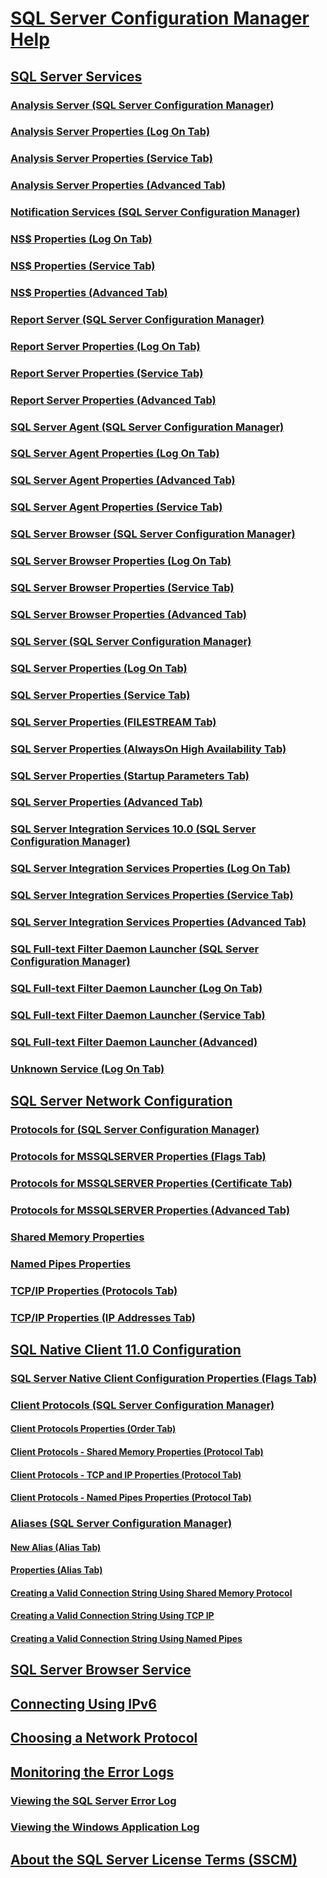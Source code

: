 # [SQL Server Configuration Manager Help](sql-server-configuration-manager-help.md)
## [SQL Server Services](sql-server-services.md)
### [Analysis Server <server> (SQL Server Configuration Manager)](../../relational-databases/sql-server-configuration-manager.md)
### [Analysis Server Properties (Log On Tab)](analysis-server-properties-log-on-tab.md)
### [Analysis Server Properties (Service Tab)](analysis-server-properties-service-tab.md)
### [Analysis Server Properties (Advanced Tab)](analysis-server-properties-advanced-tab.md)
### [Notification Services (SQL Server Configuration Manager)](notification-services-sql-server-configuration-manager.md)
### [NS$<service name> Properties (Log On Tab)](ns-service-name-properties-log-on-tab.md)
### [NS$<service name> Properties (Service Tab)](ns-service-name-properties-service-tab.md)
### [NS$<service name> Properties (Advanced Tab)](ns-service-name-properties-advanced-tab.md)
### [Report Server <server> (SQL Server Configuration Manager)](report-server-server-sql-server-configuration-manager.md)
### [Report Server Properties (Log On Tab)](report-server-properties-log-on-tab.md)
### [Report Server Properties (Service Tab)](report-server-properties-service-tab.md)
### [Report Server Properties (Advanced Tab)](report-server-properties-advanced-tab.md)
### [SQL Server Agent <server> (SQL Server Configuration Manager)](sql-server-agent-server-sql-server-configuration-manager.md)
### [SQL Server Agent Properties (Log On Tab)](sql-server-agent-properties-log-on-tab.md)
### [SQL Server Agent Properties (Advanced Tab)](sql-server-agent-properties-advanced-tab.md)
### [SQL Server Agent Properties (Service Tab)](sql-server-agent-properties-service-tab.md)
### [SQL Server Browser (SQL Server Configuration Manager)](sql-server-browser-sql-server-configuration-manager.md)
### [SQL Server Browser Properties (Log On Tab)](sql-server-browser-properties-log-on-tab.md)
### [SQL Server Browser Properties (Service Tab)](sql-server-browser-properties-service-tab.md)
### [SQL Server Browser Properties (Advanced Tab)](sql-server-browser-properties-advanced-tab.md)
### [SQL Server <server> (SQL Server Configuration Manager)](sql-server-server-sql-server-configuration-manager.md)
### [SQL Server Properties (Log On Tab)](sql-server-properties-log-on-tab.md)
### [SQL Server Properties (Service Tab)](sql-server-properties-service-tab.md)
### [SQL Server Properties (FILESTREAM Tab)](sql-server-properties-filestream-tab.md)
### [SQL Server Properties (AlwaysOn High Availability Tab)](sql-server-properties-alwayson-high-availability-tab.md)
### [SQL Server Properties (Startup Parameters Tab)](sql-server-properties-startup-parameters-tab.md)
### [SQL Server Properties (Advanced Tab)](sql-server-properties-advanced-tab.md)
### [SQL Server Integration Services 10.0 (SQL Server Configuration Manager)](sql-server-integration-services-10-0-sql-server-configuration-manager.md)
### [SQL Server Integration Services Properties (Log On Tab)](sql-server-integration-services-properties-log-on-tab.md)
### [SQL Server Integration Services Properties (Service Tab)](sql-server-integration-services-properties-service-tab.md)
### [SQL Server Integration Services Properties (Advanced Tab)](sql-server-integration-services-properties-advanced-tab.md)
### [SQL Full-text Filter Daemon Launcher (SQL Server Configuration Manager)](sql-full-text-filter-daemon-launcher-sql-server-configuration-manager.md)
### [SQL Full-text Filter Daemon Launcher (Log On Tab)](sql-full-text-filter-daemon-launcher-log-on-tab.md)
### [SQL Full-text Filter Daemon Launcher (Service Tab)](sql-full-text-filter-daemon-launcher-service-tab.md)
### [SQL Full-text Filter Daemon Launcher (Advanced)](sql-full-text-filter-daemon-launcher-advanced.md)
### [Unknown Service (Log On Tab)](unknown-service-log-on-tab.md)
## [SQL Server Network Configuration](../../database-engine/configure-windows/server-network-configuration.md)
### [Protocols for <server> (SQL Server Configuration Manager)](protocols-for-server-sql-server-configuration-manager.md)
### [Protocols for MSSQLSERVER Properties (Flags Tab)](protocols-for-mssqlserver-properties-flags-tab.md)
### [Protocols for MSSQLSERVER Properties (Certificate Tab)](protocols-for-mssqlserver-properties-certificate-tab.md)
### [Protocols for MSSQLSERVER Properties (Advanced Tab)](protocols-for-mssqlserver-properties-advanced-tab.md)
### [Shared Memory Properties](../../analysis-services/server-properties/memory-properties.md)
### [Named Pipes Properties](named-pipes-properties.md)
### [TCP/IP Properties (Protocols Tab)](tcp-ip-properties-protocols-tab.md)
### [TCP/IP Properties (IP Addresses Tab)](tcp-ip-properties-ip-addresses-tab.md)
## [SQL Native Client 11.0 Configuration](sql-native-client-11-0-configuration.md)
### [SQL Server Native Client Configuration Properties (Flags Tab)](sql-server-native-client-configuration-properties-flags-tab.md)
### [Client Protocols (SQL Server Configuration Manager)](client-protocols-sql-server-configuration-manager.md)
#### [Client Protocols Properties (Order Tab)](client-protocols-properties-order-tab.md)
#### [Client Protocols - Shared Memory Properties (Protocol Tab)](client-protocols-shared-memory-properties-protocol-tab.md)
#### [Client Protocols - TCP and IP Properties (Protocol Tab)](client-protocols-tcp-and-ip-properties-protocol-tab.md)
#### [Client Protocols - Named Pipes Properties (Protocol Tab)](client-protocols-named-pipes-properties-protocol-tab.md)
### [Aliases (SQL Server Configuration Manager)](aliases-sql-server-configuration-manager.md)
#### [New Alias (Alias Tab)](new-alias-alias-tab.md)
#### [<Alias> Properties (Alias Tab)](alias-properties-alias-tab.md)
#### [Creating a Valid Connection String Using Shared Memory Protocol](creating-a-valid-connection-string-using-shared-memory-protocol.md)
#### [Creating a Valid Connection String Using TCP IP](creating-a-valid-connection-string-using-tcp-ip.md)
#### [Creating a Valid Connection String Using Named Pipes](creating-a-valid-connection-string-using-named-pipes.md)
## [SQL Server Browser Service](sql-server-browser-service.md)
## [Connecting Using IPv6](connecting-using-ipv6.md)
## [Choosing a Network Protocol](choosing-a-network-protocol.md)
## [Monitoring the Error Logs](monitoring-the-error-logs.md)
### [Viewing the SQL Server Error Log](viewing-the-sql-server-error-log.md)
### [Viewing the Windows Application Log](../../reporting-services/report-server/windows-application-log.md)
## [About the SQL Server License Terms (SSCM)](about-the-sql-server-license-terms-sscm.md)
